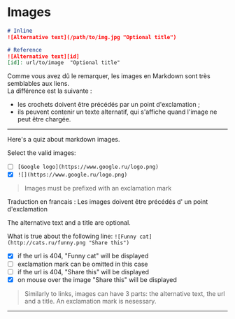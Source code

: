 # Images

```markdown
# Inline
![Alternative text](/path/to/img.jpg "Optional title")

# Reference
![Alternative text][id]
[id]: url/to/image  "Optional title"
```
Comme vous avez dû le remarquer, les images en Markdown sont très semblables aux liens.  
La différence est la suivante :
* les crochets doivent être précédés par un point d'exclamation ;
* ils peuvent contenir un texte alternatif, qui s'affiche quand l'image ne peut être chargée.

---

Here's a quiz about markdown images.

Select the valid images:
- [ ] `[Google logo](https://www.google.ru/logo.png)`
- [x] `![](https://www.google.ru/logo.png)`

> Images must be prefixed with an exclamation mark

Traduction en francais : Les images doivent être précédés d' un point d'exclamation

The alternative text and a title are optional.

What is true about the following line: ```![Funny cat](http://cats.ru/funny.png "Share this")```
- [x] if the url is 404, "Funny cat" will be displayed
- [ ] exclamation mark can be omitted in this case
- [ ] if the url is 404, "Share this" will be displayed
- [x] on mouse over the image "Share this" will be displayed

> Similarly to links, images can have 3 parts: the alternative text, the url and a title. An exclamation mark is nesessary.

---
